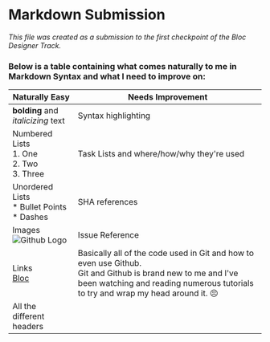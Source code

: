 # Markdown Submission
*This file was created as a submission to the first checkpoint of the Bloc Designer Track.*

### Below is a table containing what comes naturally to me in Markdown Syntax and what I need to improve on:

Naturally Easy  | Needs Improvement
------------ | -------------
**bolding** and *italicizing* text | Syntax highlighting
Numbered Lists<br/> 1. One<br/> 2. Two<br/> 3. Three | Task Lists and where/how/why they're used
Unordered Lists<br/> * Bullet Points<br/> * Dashes | SHA references
Images<br/> ![Github Logo](https://image.flaticon.com/icons/svg/25/25231.svg)| Issue Reference
Links<br/> [Bloc](https://www.bloc.io/)| Basically all of the code used in Git and how to even use Github.<br/> Git and Github is brand new to me and I've been watching and reading numerous tutorials to try and wrap my head around it. :persevere:
All the different headers|
